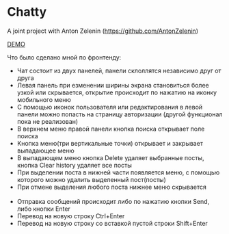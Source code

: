 # Chatty

A joint project with Anton Zelenin (https://github.com/AntonZelenin)

[DEMO](https://antonlitvin.github.io/chatty/app/)

Что было сделано мной по фронтенду:
- Чат состоит из двух панелей, панели склоллятся независимо друг от друга<br>
- Левая панель при езменении ширины экрана становиться более узкой или скрывается, открытие происходит по нажатию на иконку мобильного меню<br>
- С помощью иконок пользователя или редактирования в левой панели можно попасть на страницу авторизации (другой функционал пока не реализован)<br>
- В верхнем меню правой панели кнопка поиска открывает поле поиска<br>
- Кнопка меню(три вертикальные точки) открывает и закрывает выпадающее меню<br>
- В выпадающем меню кнопка Delete удаляет выбранные посты, кнопка Clear history удаляет все посты<br>
- При выделении поста в нижней части появляется меню, с помощью которого можно удалить выделенный пост(посты)<br>
- При отмене выделения любого поста нижнее меню скрывается<br><br>
- Отправка сообщений происходит либо по нажатию кнопки Send, либо кнопки Enter <br>
- Перевод на новую строку Ctrl+Enter<br>
- Перевод на новую строку со вставкой пустой строки Shift+Enter<br>